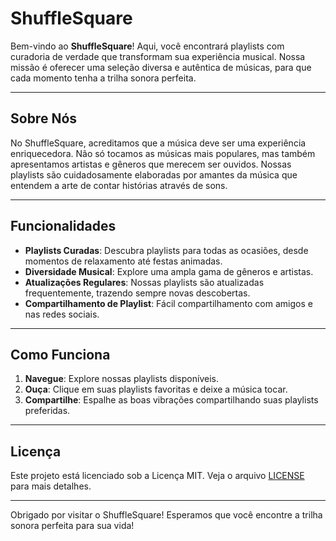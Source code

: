 # ShuffleSquare

Bem-vindo ao **ShuffleSquare**! Aqui, você encontrará playlists com curadoria de verdade que transformam sua experiência musical. Nossa missão é oferecer uma seleção diversa e autêntica de músicas, para que cada momento tenha a trilha sonora perfeita.

---

## Sobre Nós

No ShuffleSquare, acreditamos que a música deve ser uma experiência enriquecedora. Não só tocamos as músicas mais populares, mas também apresentamos artistas e gêneros que merecem ser ouvidos. Nossas playlists são cuidadosamente elaboradas por amantes da música que entendem a arte de contar histórias através de sons.

---

## Funcionalidades

- **Playlists Curadas**: Descubra playlists para todas as ocasiões, desde momentos de relaxamento até festas animadas.
- **Diversidade Musical**: Explore uma ampla gama de gêneros e artistas.
- **Atualizações Regulares**: Nossas playlists são atualizadas frequentemente, trazendo sempre novas descobertas.
- **Compartilhamento de Playlist**: Fácil compartilhamento com amigos e nas redes sociais.

---

## Como Funciona

1. **Navegue**: Explore nossas playlists disponíveis.
2. **Ouça**: Clique em suas playlists favoritas e deixe a música tocar.
3. **Compartilhe**: Espalhe as boas vibrações compartilhando suas playlists preferidas.

---

## Licença

Este projeto está licenciado sob a Licença MIT. Veja o arquivo [LICENSE](LICENSE) para mais detalhes.

---

Obrigado por visitar o ShuffleSquare! Esperamos que você encontre a trilha sonora perfeita para sua vida!
